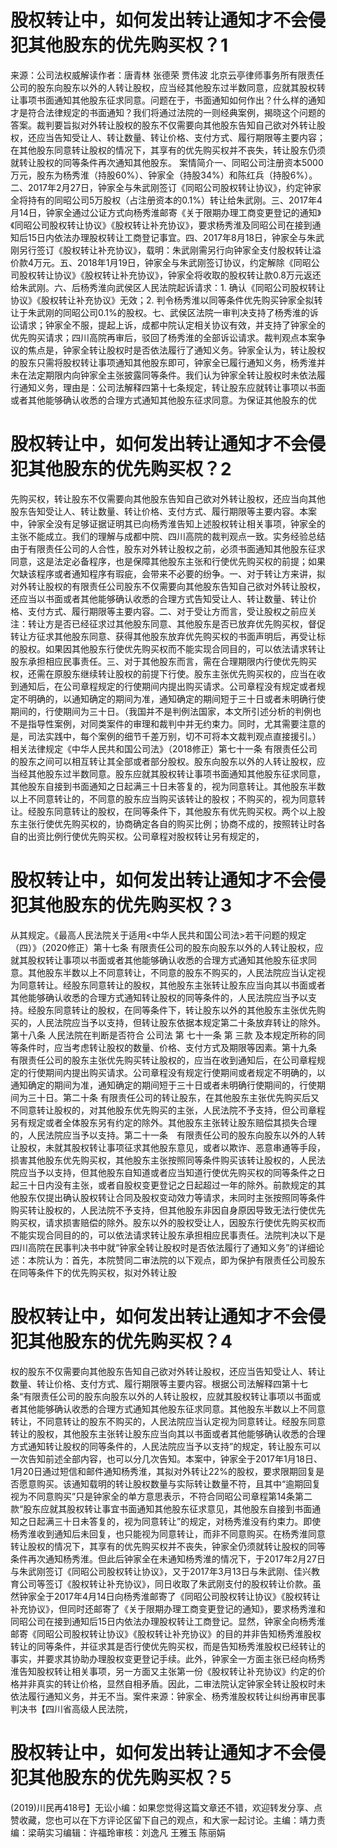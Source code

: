 # 股权转让中，如何发出转让通知才不会侵犯其他股东的优先购买权？1

来源：公司法权威解读作者：唐青林 张德荣 贾伟波 北京云亭律师事务所有限责任公司的股东向股东以外的人转让股权，应当经其他股东过半数同意，应就其股权转让事项书面通知其他股东征求同意。问题在于，书面通知如何作出？什么样的通知才是符合法律规定的书面通知？我们将通过法院的一则经典案例，揭晓这个问题的答案。裁判要旨拟对外转让股权的股东不仅需要向其他股东告知自己欲对外转让股权，还应当告知受让人、转让数量、转让价格、支付方式、履行期限等主要内容；在其他股东同意转让股权的情况下，其享有的优先购买权并不丧失，转让股东仍须就转让股权的同等条件再次通知其他股东。 案情简介一、同昭公司注册资本5000万元，股东为杨秀淮（持股60%）、钟家全（持股34%）和陈红兵（持股6%）。二、2017年2月27日，钟家全与朱武刚签订《同昭公司股权转让协议》，约定钟家全将持有的同昭公司5万股权（占注册资本的0.1%）转让给朱武刚。三、2017年4月14日，钟家全通过公证方式向杨秀淮邮寄《关于限期办理工商变更登记的通知》《同昭公司股权转让协议》《股权转让补充协议》，要求杨秀淮及同昭公司在接到通知后15日内依法办理股权转让工商登记事宜。四、2017年8月18日，钟家全与朱武刚另行签订《股权转让补充协议》，载明：朱武刚需另行向钟家全支付股权转让溢价款4万元。五、2018年1月19日，钟家全与朱武刚签订协议，约定解除《同昭公司股权转让协议》《股权转让补充协议》，钟家全将收取的股权转让款0.8万元返还给朱武刚。六、后杨秀淮向武侯区人民法院起诉请求：1. 确认《同昭公司股权转让协议》《股权转让补充协议》无效；2. 判令杨秀淮以同等条件优先购买钟家全拟转让于朱武刚的同昭公司0.1%的股权。七、武侯区法院一审判决支持了杨秀淮的诉讼请求；钟家全不服，提起上诉，成都中院认定相关协议有效，并支持了钟家全的优先购买请求；四川高院再审后，驳回了杨秀淮的全部诉讼请求。裁判观点本案争议的焦点是，钟家全转让股权时是否依法履行了通知义务。钟家全认为，转让股权的股东只需将股权转让事项通知其他股东即可，钟家全已履行通知义务，杨秀淮并未在法定期限内向钟家全主张披露同等条件。我们认为钟家全转让股权时未依法履行通知义务，理由是：公司法解释四第十七条规定，转让股东应就转让事项以书面或者其他能够确认收悉的合理方式通知其他股东征求同意。为保证其他股东的优

# 股权转让中，如何发出转让通知才不会侵犯其他股东的优先购买权？2

先购买权，转让股东不仅需要向其他股东告知自己欲对外转让股权，还应当向其他股东告知受让人、转让数量、转让价格、支付方式、履行期限等主要内容。本案中，钟家全没有足够证据证明其已向杨秀淮告知上述股权转让相关事项，钟家全的主张不能成立。我们的理解与成都中院、四川高院的裁判观点一致。实务经验总结由于有限责任公司的人合性，股东对外转让股权之前，必须书面通知其他股东征求同意，这是法定必备程序，也是保障其他股东主张和行使优先购买权的前提；如果欠缺该程序或者通知程序有瑕疵，会带来不必要的纷争。一、对于转让方来讲，拟对外转让股权的有限责任公司股东不仅需要向其他股东告知自己欲对外转让股权，还应当以书面或者其他能够确认收悉的合理方式告知受让人、转让数量、转让价格、支付方式、履行期限等主要内容。二、对于受让方而言，受让股权之前应关注：转让方是否已经征求过其他股东同意、其他股东是否已放弃优先购买权，督促转让方征求其他股东同意、获得其他股东放弃优先购买权的书面声明后，再受让标的股权。如果因其他股东行使优先购买权而不能实现合同目的，可以依法请求转让股东承担相应民事责任。三、对于其他股东而言，需在合理期限内行使优先购买权，还需在原股东继续转让股权的前提下行使。股东主张优先购买权的，应当在收到通知后，在公司章程规定的行使期间内提出购买请求。公司章程没有规定或者规定不明确的，以通知确定的期间为准，通知确定的期间短于三十日或者未明确行使期间的，行使期间为三十日。（我国并不是判例法国家，本文所引述分析的判例也不是指导性案例，对同类案件的审理和裁判中并无约束力。同时，尤其需要注意的是，司法实践中，每个案例的细节千差万别，切不可将本文裁判观点直接援引。）相关法律规定《中华人民共和国公司法》（2018修正）第七十一条  有限责任公司的股东之间可以相互转让其全部或者部分股权。股东向股东以外的人转让股权，应当经其他股东过半数同意。股东应就其股权转让事项书面通知其他股东征求同意，其他股东自接到书面通知之日起满三十日未答复的，视为同意转让。其他股东半数以上不同意转让的，不同意的股东应当购买该转让的股权；不购买的，视为同意转让。经股东同意转让的股权，在同等条件下，其他股东有优先购买权。两个以上股东主张行使优先购买权的，协商确定各自的购买比例；协商不成的，按照转让时各自的出资比例行使优先购买权。公司章程对股权转让另有规定的，

# 股权转让中，如何发出转让通知才不会侵犯其他股东的优先购买权？3

从其规定。《最高人民法院关于适用<中华人民共和国公司法>若干问题的规定（四）》（2020修正）第十七条  有限责任公司的股东向股东以外的人转让股权，应就其股权转让事项以书面或者其他能够确认收悉的合理方式通知其他股东征求同意。其他股东半数以上不同意转让，不同意的股东不购买的，人民法院应当认定视为同意转让。经股东同意转让的股权，其他股东主张转让股东应当向其以书面或者其他能够确认收悉的合理方式通知转让股权的同等条件的，人民法院应当予以支持。经股东同意转让的股权，在同等条件下，转让股东以外的其他股东主张优先购买的，人民法院应当予以支持，但转让股东依据本规定第二十条放弃转让的除外。第十八条  人民法院在判断是否符合 公司法 第 七十一条 第 三款 及本规定所称的同等条件时，应当考虑转让股权的数量、价格、支付方式及期限等因素。第十九条  有限责任公司的股东主张优先购买转让股权的，应当在收到通知后，在公司章程规定的行使期间内提出购买请求。公司章程没有规定行使期间或者规定不明确的，以通知确定的期间为准，通知确定的期间短于三十日或者未明确行使期间的，行使期间为三十日。第二十条  有限责任公司的转让股东，在其他股东主张优先购买后又不同意转让股权的，对其他股东优先购买的主张，人民法院不予支持，但公司章程另有规定或者全体股东另有约定的除外。其他股东主张转让股东赔偿其损失合理的，人民法院应当予以支持。第二十一条　有限责任公司的股东向股东以外的人转让股权，未就其股权转让事项征求其他股东意见，或者以欺诈、恶意串通等手段，损害其他股东优先购买权，其他股东主张按照同等条件购买该转让股权的，人民法院应当予以支持，但其他股东自知道或者应当知道行使优先购买权的同等条件之日起三十日内没有主张，或者自股权变更登记之日起超过一年的除外。前款规定的其他股东仅提出确认股权转让合同及股权变动效力等请求，未同时主张按照同等条件购买转让股权的，人民法院不予支持，但其他股东非因自身原因导致无法行使优先购买权，请求损害赔偿的除外。股东以外的股权受让人，因股东行使优先购买权而不能实现合同目的的，可以依法请求转让股东承担相应民事责任。法院判决以下是四川高院在民事判决书中就“钟家全转让股权时是否依法履行了通知义务”的详细论述：本院认为：首先，本院赞同二审法院的以下观点，即为保护有限责任公司股东在同等条件下的优先购买权，拟对外转让股

# 股权转让中，如何发出转让通知才不会侵犯其他股东的优先购买权？4

权的股东不仅需要向其他股东告知自己欲对外转让股权，还应当告知受让人、转让数量、转让价格、支付方式、履行期限等主要内容。根据公司法解释四第十七条“有限责任公司的股东向股东以外的人转让股权，应就其股权转让事项以书面或者其他能够确认收悉的合理方式通知其他股东征求同意。其他股东半数以上不同意转让，不同意转让的股东不购买的，人民法院应当认定视为同意转让。经股东同意转让的股权，其他股东主张转让股东应当向其以书面或者其他能够确认收悉的合理方式通知转让股权的同等条件的，人民法院应当予以支持”的规定，转让股东可以一次告知前述全部内容，也可以分几次告知。本案中，钟家全于2017年1月18日、1月20日通过短信和邮件通知杨秀淮，其拟对外转让22%的股权，要求限期回复是否愿意购买。该通知载明的转让股权数量与实际转让数量不符，且其中“逾期回复视为不同意购买”只是钟家全的单方意思表示，不符合同昭公司章程第14条第二款“股东应就其股权转让事宜书面通知其他股东征求意见，其他股东自接到书面通知之日起满三十日未答复的，视为同意转让”的规定，对杨秀淮没有约束力。即使杨秀淮收到通知后未回复，也只能视为同意转让，而非不同意购买。在杨秀淮同意转让股权的情况下，其享有的优先购买权并不丧失，钟家全仍须就转让股权的同等条件再次通知杨秀淮。但此后钟家全在未通知杨秀淮的情况下，于2017年2月27日与朱武刚签订《同昭公司股权转让协议》，又于2017年3月13日与朱武刚、佳兴教育公司等签订《股权转让补充协议》，同日收取了朱武刚支付的股权转让价款。虽然钟家全于2017年4月14日向杨秀淮邮寄了《同昭公司股权转让协议》《股权转让补充协议》，但同时还邮寄了《关于限期办理工商变更登记的通知》，要求杨秀淮和同昭公司在接到通知后15日内依法办理股权转让工商登记。显然，钟家全向杨秀淮邮寄《同昭公司股权转让协议》《股权转让补充协议》的目的并非告知杨秀淮股权转让的同等条件，并征求其是否行使优先购买权，而是告知杨秀淮股权已经转让的事实，并要求其协助办理股权变更登记手续。此外，钟家全一方面主张已经向杨秀淮告知股权转让相关事项，另一方面又主张第一份《股权转让补充协议》约定的价格并非真实的转让价格，显然自相矛盾。因此，二审法院认定钟家全转让股权时未依法履行通知义务，并无不当。案件来源：钟家全、杨秀淮股权转让纠纷再审民事判决书【四川省高级人民法院，

# 股权转让中，如何发出转让通知才不会侵犯其他股东的优先购买权？5

(2019)川民再418号】无讼小编：如果您觉得这篇文章还不错，欢迎转发分享、点赞收藏，您也可以在下方评论区留下自己的观点，和大家一起讨论。主编：靖力责编：梁萌实习编辑：许福玲审核：刘逸凡 王雅玉 陈丽娟


